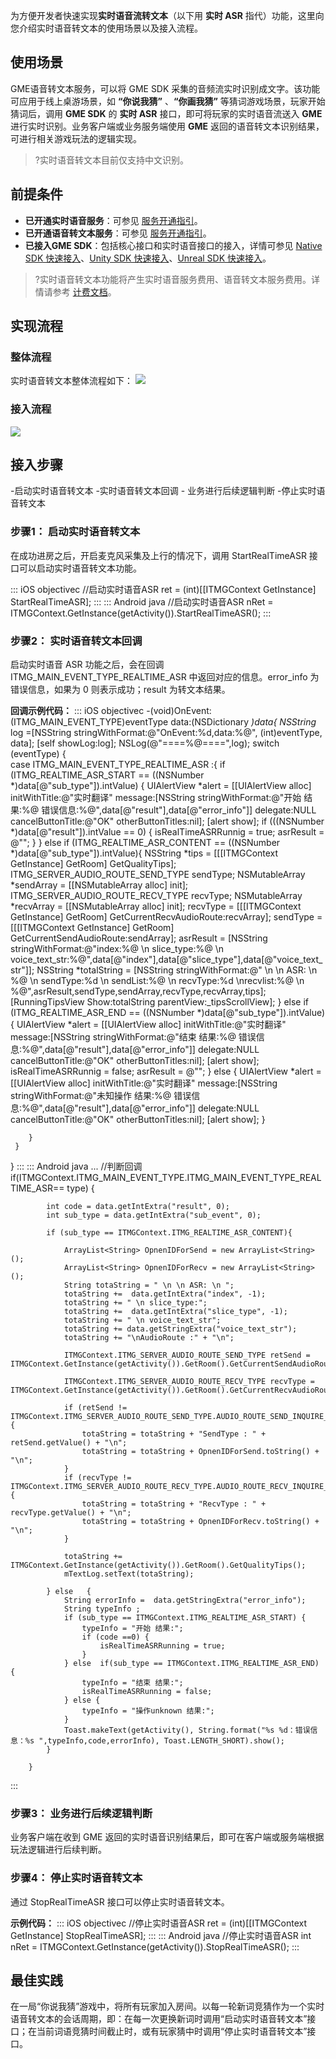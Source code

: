 为方便开发者快速实现**实时语音流转文本**（以下用 **实时 ASR** 指代）功能，这里向您介绍实时语音转文本的使用场景以及接入流程。

## 使用场景

GME语音转文本服务，可以将 GME SDK 采集的音频流实时识别成文字。该功能可应用于线上桌游场景，如 **“你说我猜”** 、**“你画我猜”** 等猜词游戏场景，玩家开始猜词后，调用 **GME SDK** 的 **实时 ASR** 接口，即可将玩家的实时语音流送入 **GME** 进行实时识别。业务客户端或业务服务端使用 **GME** 返回的语音转文本识别结果，可进行相关游戏玩法的逻辑实现。

>?实时语音转文本目前仅支持中文识别。

## 前提条件

- **已开通实时语音服务**：可参见 [服务开通指引](https://cloud.tencent.com/document/product/607/10782)。
- **已开通语音转文本服务**：可参见 [服务开通指引](https://cloud.tencent.com/document/product/607/10782)。
- **已接入GME SDK**：包括核心接口和实时语音接口的接入，详情可参见 [Native SDK 快速接入](https://cloud.tencent.com/document/product/607/56374)、[Unity SDK 快速接入](https://cloud.tencent.com/document/product/607/18248)、[Unreal SDK 快速接入](https://cloud.tencent.com/document/product/607/18267)。

>?实时语音转文本功能将产生实时语音服务费用、语音转文本服务费用。详情请参考 [计费文档](https://cloud.tencent.com/document/product/607/17808)。

## 实现流程

### 整体流程

实时语音转文本整体流程如下：
![](https://qcloudimg.tencent-cloud.cn/raw/5b46354ad3a6bcb68b81199f3a24b021.jpg)

### 接入流程

![](https://qcloudimg.tencent-cloud.cn/raw/55a389ae92a25a702df8dc8c8ee09ab8.jpg)

## 接入步骤

<dx-steps>
-<dx-tag-link link="#StartRealTimeASR" tag="业务侧">启动实时语音转文本</dx-tag-link>
-<dx-tag-link link="#callback" tag="业务侧">实时语音转文本回调</dx-tag-link> 
-<dx-tag-link link="#result" tag="业务侧"> 业务进行后续逻辑判断</dx-tag-link>
-<dx-tag-link link="#StopRealTimeASR" tag="业务侧">停止实时语音转文本</dx-tag-link>
</dx-steps>

[](id:StartRealTimeASR)

### 步骤1： 启动实时语音转文本

在成功进房之后，开启麦克风采集及上行的情况下，调用 StartRealTimeASR 接口可以启动实时语音转文本功能。

<dx-codeblock>
::: iOS objectivec
//启动实时语音ASR
ret = (int)[[ITMGContext GetInstance] StartRealTimeASR];
:::
::: Android java
//启动实时语音ASR
nRet = ITMGContext.GetInstance(getActivity()).StartRealTimeASR();
:::
</dx-codeblock>

[](id:callback)

### 步骤2： 实时语音转文本回调

启动实时语音 ASR 功能之后，会在回调 ITMG_MAIN_EVENT_TYPE_REALTIME_ASR 中返回对应的信息。error_info 为错误信息，如果为 0 则表示成功；result 为转文本结果。

**回调示例代码：**
<dx-codeblock>
::: iOS objectivec
-(void)OnEvent:(ITMG_MAIN_EVENT_TYPE)eventType data:(NSDictionary *)data{
    NSString* log =[NSString stringWithFormat:@"OnEvent:%d,data:%@", (int)eventType, data];
    [self showLog:log];
    NSLog(@"====%@====",log);
    switch (eventType) {    
            case ITMG_MAIN_EVENT_TYPE_REALTIME_ASR :{
            if (ITMG_REALTIME_ASR_START == ((NSNumber *)data[@"sub_type"]).intValue) {
                UIAlertView *alert = [[UIAlertView alloc] initWithTitle:@"实时翻译" message:[NSString stringWithFormat:@"开始 结果:%@ 错误信息:%@",data[@"result"],data[@"error_info"]] delegate:NULL cancelButtonTitle:@"OK" otherButtonTitles:nil];
                [alert show];
                if (((NSNumber *)data[@"result"]).intValue == 0) {
                    isRealTimeASRRunnig = true;
                    asrResult = @"";
                }
            }
            else if (ITMG_REALTIME_ASR_CONTENT == ((NSNumber *)data[@"sub_type"]).intValue){
                NSString *tips = [[[ITMGContext GetInstance] GetRoom] GetQualityTips];
                ITMG_SERVER_AUDIO_ROUTE_SEND_TYPE sendType;
                NSMutableArray *sendArray = [[NSMutableArray alloc] init];
                ITMG_SERVER_AUDIO_ROUTE_RECV_TYPE recvType;
                 NSMutableArray *recvArray = [[NSMutableArray alloc] init];
                recvType = [[[ITMGContext GetInstance] GetRoom] GetCurrentRecvAudioRoute:recvArray];
                sendType =  [[[ITMGContext GetInstance] GetRoom] GetCurrentSendAudioRoute:sendArray];
                asrResult = [NSString stringWithFormat:@"index:%@ \n slice_type:%@ \n voice_text_str:%@",data[@"index"],data[@"slice_type"],data[@"voice_text_str"]];
                NSString *totalString = [NSString stringWithFormat:@" \n \n ASR: \n %@  \n sendType:%d \n sendList:%@ \n recvType:%d \nrecvlist:%@ \n %@",asrResult,sendType,sendArray,recvType,recvArray,tips];
                [RunningTipsView Show:totalString parentView:_tipsScrollView];
            } else if (ITMG_REALTIME_ASR_END == ((NSNumber *)data[@"sub_type"]).intValue){
                UIAlertView *alert = [[UIAlertView alloc] initWithTitle:@"实时翻译" message:[NSString stringWithFormat:@"结束 结果:%@ 错误信息:%@",data[@"result"],data[@"error_info"]] delegate:NULL cancelButtonTitle:@"OK" otherButtonTitles:nil];
                [alert show];
                isRealTimeASRRunnig = false;
                asrResult = @"";
            } else {
                UIAlertView *alert = [[UIAlertView alloc] initWithTitle:@"实时翻译" message:[NSString stringWithFormat:@"未知操作 结果:%@ 错误信息:%@",data[@"result"],data[@"error_info"]] delegate:NULL cancelButtonTitle:@"OK" otherButtonTitles:nil];
                [alert show];
            }
          

```
    }
 }
```

 }
:::
::: Android java
...
//判断回调
if(ITMGContext.ITMG_MAIN_EVENT_TYPE.ITMG_MAIN_EVENT_TYPE_REALTIME_ASR== type) {

```
        int code = data.getIntExtra("result", 0);
        int sub_type = data.getIntExtra("sub_event", 0);

        if (sub_type == ITMGContext.ITMG_REALTIME_ASR_CONTENT){

            ArrayList<String> OpnenIDForSend = new ArrayList<String>();
            ArrayList<String> OpnenIDForRecv = new ArrayList<String>();
            String totaString = " \n \n ASR: \n ";
            totaString +=  data.getIntExtra("index", -1);
            totaString += " \n slice_type:";
            totaString +=  data.getIntExtra("slice_type", -1);
            totaString += " \n voice_text_str";
            totaString += data.getStringExtra("voice_text_str");
            totaString += "\nAudioRoute :" + "\n";
```

```
            ITMGContext.ITMG_SERVER_AUDIO_ROUTE_SEND_TYPE retSend = ITMGContext.GetInstance(getActivity()).GetRoom().GetCurrentSendAudioRoute(OpnenIDForSend);

            ITMGContext.ITMG_SERVER_AUDIO_ROUTE_RECV_TYPE recvType = ITMGContext.GetInstance(getActivity()).GetRoom().GetCurrentRecvAudioRoute(OpnenIDForRecv);
```

```
            if (retSend != ITMGContext.ITMG_SERVER_AUDIO_ROUTE_SEND_TYPE.AUDIO_ROUTE_SEND_INQUIRE_ERROR) {
                totaString = totaString + "SendType : " + retSend.getValue() + "\n";
                totaString = totaString + OpnenIDForSend.toString() + "\n";
            }
            if (recvType != ITMGContext.ITMG_SERVER_AUDIO_ROUTE_RECV_TYPE.AUDIO_ROUTE_RECV_INQUIRE_ERROR) {
                totaString = totaString + "RecvType : " + recvType.getValue() + "\n";
                totaString = totaString + OpnenIDForRecv.toString() + "\n";
            }

            totaString += ITMGContext.GetInstance(getActivity()).GetRoom().GetQualityTips();
            mTextLog.setText(totaString);

        } else   {
            String errorInfo =  data.getStringExtra("error_info");
            String typeInfo ;
            if (sub_type == ITMGContext.ITMG_REALTIME_ASR_START) {
                typeInfo = "开始 结果:";
                if (code ==0) {
                    isRealTimeASRRunning = true;
                }
            } else  if(sub_type == ITMGContext.ITMG_REALTIME_ASR_END) {
                typeInfo = "结束 结果:";
                isRealTimeASRRunning = false;
            } else {
                typeInfo = "操作unknown 结果:";
            }
            Toast.makeText(getActivity(), String.format("%s %d：错误信息：%s ",typeInfo,code,errorInfo), Toast.LENGTH_SHORT).show();
        }

    }
```

:::
</dx-codeblock>

[](id:result)

### 步骤3： 业务进行后续逻辑判断

业务客户端在收到 GME 返回的实时语音识别结果后，即可在客户端或服务端根据玩法逻辑进行后续判断。

[](id:StopRealTimeASR)

### 步骤4： 停止实时语音转文本

通过 StopRealTimeASR 接口可以停止实时语音转文本。

**示例代码：**
<dx-codeblock>
::: iOS objectivec
//停止实时语音ASR
ret = (int)[[ITMGContext GetInstance] StopRealTimeASR];
:::
::: Android java
//停止实时语音ASR
int nRet = ITMGContext.GetInstance(getActivity()).StopRealTimeASR();
:::
</dx-codeblock>

## 最佳实践

在一局“你说我猜”游戏中，将所有玩家加入房间。以每一轮新词竞猜作为一个实时语音转文本的会话周期，即：在每一次更换新词时调用“启动实时语音转文本”接口；在当前词语竞猜时间截止时，或有玩家猜中时调用“停止实时语音转文本”接口。
